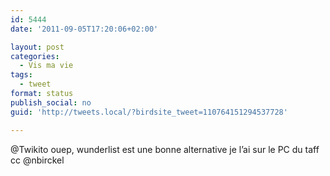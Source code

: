 ```yaml
---
id: 5444
date: '2011-09-05T17:20:06+02:00'

layout: post
categories:
  - Vis ma vie
tags:
  - tweet
format: status
publish_social: no
guid: 'http://tweets.local/?birdsite_tweet=110764151294537728'

---
```


@Twikito ouep, wunderlist est une bonne alternative je l’ai sur le PC du taff cc @nbirckel